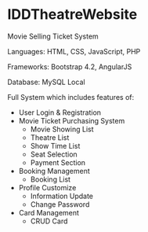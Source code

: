 # IDDTheatreWebsite
Movie Selling Ticket System 

Languages: HTML, CSS, JavaScript, PHP


Frameworks: Bootstrap 4.2, AngularJS

Database: MySQL Local

Full System which includes features of:
- User Login & Registration
- Movie Ticket Purchasing System
  - Movie Showing List
  - Theatre List
  - Show Time List
  - Seat Selection
  - Payment Section
- Booking Management
  - Booking List
- Profile Customize
  - Information Update
  - Change Password
- Card Management
  - CRUD Card
